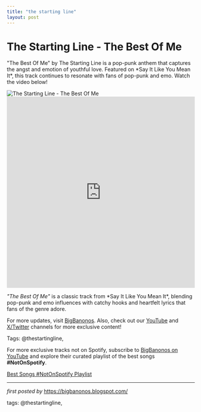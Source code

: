 ```yaml
---
title: "the starting line"
layout: post
---
```

<!-- Title of the Post -->
<h1 >The Starting Line - The Best Of Me</h1> <!-- Introductory Text -->
<p >"The Best Of Me" by The Starting Line is a pop-punk anthem that captures the angst and emotion of youthful love. Featured on *Say It Like You Mean It*, this track continues to resonate with fans of pop-punk and emo. Watch the video below!</p> <!-- Featured Image -->
<div > <img src="https://images.genius.com/0e194f7d9e172ce73ad0bc355de1c6aa.593x590x1.jpg" alt="The Starting Line - The Best Of Me" />
</div> <!-- YouTube Video Embed -->
<div > <iframe width="100%" height="514" src="https://www.youtube.com/embed/cvYVmxHzQmw" title="The Starting Line - 'Best Of Me'" frameborder="0" allow="accelerometer; autoplay; clipboard-write; encrypted-media; gyroscope; picture-in-picture; web-share" referrerpolicy="strict-origin-when-cross-origin" allowfullscreen></iframe>
</div> <!-- Song Information -->
<div > <p><em>"The Best Of Me"</em> is a classic track from *Say It Like You Mean It*, blending pop-punk and emo influences with catchy hooks and heartfelt lyrics that fans of the genre adore.</p>
</div> <!-- Footer Links -->
<div > <p>For more updates, visit <a href="https://bigbanonos.blogspot.com/" target="_blank">BigBanonos</a>. Also, check out our <a href="https://www.youtube.com/@BigBanonos" target="_blank">YouTube</a> and <a href="https://x.com/bigbanonos" target="_blank">X/Twitter</a> channels for more exclusive content!</p>
</div> <!-- Tags -->
<p >Tags: @thestartingline,</p>


<!--Subscribe and Playlist Links-->
<div>
    <p>For more exclusive tracks not on Spotify, subscribe to <a href="https://www.youtube.com/@BigBanonos" target="_blank">BigBanonos on YouTube</a> and explore their curated playlist of the best songs <strong>#NotOnSpotify</strong>.</p>
    <p><a href="https://www.youtube.com/playlist?list=PLtuNtuTatqI0kFahUCbtbfenC_ET5O_tr" target="_blank">Best Songs #NotOnSpotify Playlist<br /></a></p></div>

<hr />

<p><em>first posted by</em> <a href="https://bigbanonos.blogspot.com/" rel="noopener" target="_new">https://bigbanonos.blogspot.com/</a></p>

<p>tags: @thestartingline,</p>

